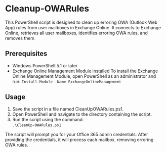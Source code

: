# Cleanup-OWARules
This PowerShell script is designed to clean up erroring OWA (Outlook Web App) rules from user mailboxes in Exchange Online. It connects to Exchange Online, retrieves all user mailboxes, identifies erroring OWA rules, and removes them.
## Prerequisites
* Windows PowerShell 5.1 or later
* Exchange Online Management Module installed
To install the Exchange Online Management Module, open PowerShell as an administrator and run:
`Install-Module -Name ExchangeOnlineManagement`
## Usage
1. Save the script in a file named CleanUpOWARules.ps1.
2. Open PowerShell and navigate to the directory containing the script.
3. Run the script using the command:  
`.\CleanUp-OWARules.ps1`  

The script will prompt you for your Office 365 admin credentials. After providing the credentials, it will process each mailbox, removing erroring OWA rules.
